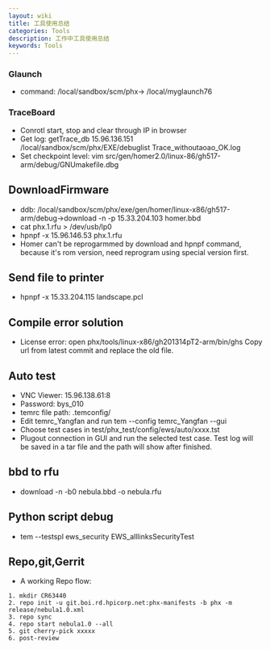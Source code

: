 ```yaml
---
layout: wiki
title: 工具使用总结
categories: Tools
description: 工作中工具使用总结
keywords: Tools
---
```


### Glaunch  

* command: /local/sandbox/scm/phx-> /local/myglaunch76  

### TraceBoard  
* Conrotl start, stop and clear through IP in browser  
* Get log: getTrace_db 15.96.136.151 /local/sandbox/scm/phx/EXE/debuglist Trace_withoutaoao_OK.log
* Set checkpoint level: vim src/gen/homer2.0/linux-86/gh517-arm/debug/GNUmakefile.dbg

## DownloadFirmware  
* ddb: /local/sandbox/scm/phx/exe/gen/homer/linux-x86/gh517-arm/debug->download -n -p 15.33.204.103 homer.bbd  
* cat phx.1.rfu > /dev/usb/lp0
* hpnpf -x 15.96.146.53 phx.1.rfu
* Homer can't be reprogarmmed by download and hpnpf command, because it's rom version, need reprogram using special version first.

## Send file to printer
* hpnpf -x 15.33.204.115 landscape.pcl

## Compile error solution
* License error: open phx/tools/linux-x86/gh201314pT2-arm/bin/ghs  Copy url from latest commit and replace the old file.

## Auto test  
* VNC Viewer: 15.96.138.61:8
* Password: bys_010
* temrc file path: .temconfig/
* Edit temrc_Yangfan and run tem --config temrc_Yangfan --gui
* Choose test cases in test/phx_test/config/ews/auto/xxxx.tst
* Plugout connection in GUI and run the selected test case. Test log will be saved in a tar file and the path will show after finished.

## bbd to rfu
* download -n -b0 nebula.bbd -o nebula.rfu

## Python script debug
* tem --testspl ews_security EWS_alllinksSecurityTest

## Repo,git,Gerrit
* A working Repo flow:
```
1. mkdir CR63440
2. repo init -u git.boi.rd.hpicorp.net:phx-manifests -b phx -m release/nebula1.0.xml
3. repo sync
4. repo start nebula1.0 --all
5. git cherry-pick xxxxx
6. post-review
```

